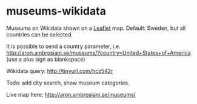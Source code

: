 # museums-wikidata
Museums on Wikidata shown on a [Leaflet](http://leafletjs.com) map. Default: Sweden, but all countries can be selected.

It is possible to send a country parameter, i.e. http://aron.ambrosiani.se/museums/?country=United+States+of+America (use a plus sign as blankspace)

Wikidata query: http://tinyurl.com/hcz542r

Todo: add city search, show museum categories.

Live map here: http://aron.ambrosiani.se/museums/

